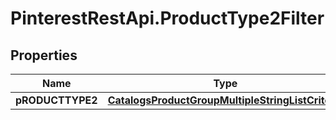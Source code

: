 # PinterestRestApi.ProductType2Filter

## Properties

Name | Type | Description | Notes
------------ | ------------- | ------------- | -------------
**pRODUCTTYPE2** | [**CatalogsProductGroupMultipleStringListCriteria**](.md) |  | 


